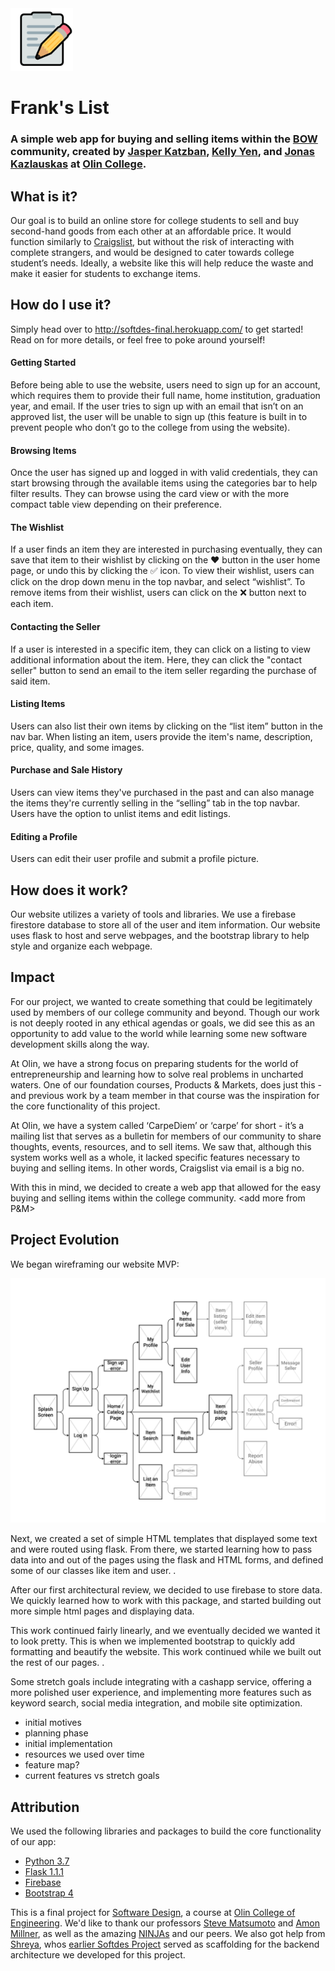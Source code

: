 <img src="FL-FullColor-Full.png" width="100"> 

# Frank's List 
### A simple web app for buying and selling items within the [BOW](https://www.bow3colleges.org/) community, created by [Jasper Katzban](https://github.com/jasperkatzban/), [Kelly Yen](https://github.com/jellyyams/), and [Jonas Kazlauskas](https://github.com/jonaskaz) at [Olin College](http://www.olin.edu/).


## What is it?
Our goal is to build an online store for college students to sell and buy second-hand goods from each other at an affordable price. It would function similarly to [Craigslist](https://www.craigslist.org/), but without the risk of interacting with complete strangers, and would be designed to cater towards college student’s needs. Ideally, a website like this will help reduce the waste and make it easier for students to exchange items.



## How do I use it?
Simply head over to http://softdes-final.herokuapp.com/ to get started! Read on for more details, or feel free to poke around yourself!

#### Getting Started
Before being able to use the website, users need to sign up for an account, which requires them to provide their full name, home institution, graduation year, and email. If the user tries to sign up with an email that isn’t on an approved list, the user will be unable to sign up (this feature is built in to prevent people who don’t go to the college from using the website). 

#### Browsing Items
Once the user has signed up and logged in with valid credentials, they can start browsing through the available items using the categories bar to help filter results. They can browse using the card view or with the more compact table view depending on their preference.

#### The Wishlist
If a user finds an item they are interested in purchasing eventually, they can save that item to their wishlist by clicking on the &#10084; button in the user home page, or undo this by clicking the &#9989; icon. To view their wishlist, users can click on the drop down menu in the top navbar, and select “wishlist”. To remove items from their wishlist, users can click on the &#10060; button next to each item. 

#### Contacting the Seller
If a user is interested in a specific item, they can click on a listing to view additional information about the item. Here, they can click the "contact seller" button to send an email to the item seller regarding the purchase of said item.

#### Listing Items
Users can also list their own items by clicking on the “list item” button in the nav bar. When listing an item, users provide the item's name, description, price, quality, and some images. 

#### Purchase and Sale History
Users can view items they've purchased in the past and can also manage the items they're currently selling in the “selling” tab in the top navbar. Users have the option to unlist items and edit listings. 

#### Editing a Profile
Users can edit their user profile and submit a profile picture. 


## How does it work?
Our website utilizes a variety of tools and libraries. We use a firebase firestore database to store all of the user and item information. Our website uses flask to host and serve webpages, and the bootstrap library to help style and organize each webpage. 


## Impact
For our project, we wanted to create something that could be legitimately used by members of our college community and beyond. Though our work is not deeply rooted in any ethical agendas or goals, we did see this as an opportunity to add value to the world while learning some new software development skills along the way.

At Olin, we have a strong focus on preparing students for the world of entrepreneurship and learning how to solve real problems in uncharted waters. One of our foundation courses, Products & Markets, does just this - and previous work by a team member in that course was the inspiration for the core functionality of this project.

At Olin, we have a system called ‘CarpeDiem’ or ‘carpe’ for short - it’s a mailing list that serves as a bulletin for members of our community to share thoughts, events, resources, and to sell items. We saw that, although this system works well as a whole, it lacked specific features necessary to buying and selling items. In other words, Craigslist via email is a big no. 

With this in mind, we decided to create a web app that allowed for the easy buying and selling items within the college community. <add more from P&M>


## Project Evolution
We began wireframing our website MVP:

![MVP Wireframe](system-architecture-mvp.png)

Next, we created a set of simple HTML templates that displayed some text and were routed using flask. From there, we started learning how to pass data into and out of the pages using the flask and HTML forms, and defined some of our classes like item and user. <insert early stage picture>.

After our first architectural review, we decided to use firebase to store data. We quickly learned how to work with this package, and started building out more simple html pages and displaying data.

This work continued fairly linearly, and we eventually decided we wanted it to look pretty. This is when we implemented bootstrap to quickly add formatting and beautify the website. <insert ugle image then pretty image XD> This work continued while we built out the rest of our pages. <idk show some cool features or something in a pic>. 

Some stretch goals include integrating with a cashapp service, offering a more polished user experience, and implementing more features such as keyword search, social media integration, and mobile site optimization.

- initial motives
- planning phase
- initial implementation
- resources we used over time
- feature map?
- current features vs stretch goals


## Attribution
We used the following libraries and packages to build the core functionality of our app:
- [Python 3.7](https://www.python.org/)
- [Flask 1.1.1](https://flask.palletsprojects.com)
- [Firebase](https://firebase.google.com/)
- [Bootstrap 4](https://getbootstrap.com/)

This is a final project for [Software Design](https://sd2020spring.github.io/), a course at [Olin College of Engineering](http://www.olin.edu/). We'd like to thank our professors [Steve Matsumoto](https://www.stevematsumoto.net/) and [Amon Millner](http://www.amonmillner.com/), as well as the amazing [NINJAs](http://www.olin.edu/academic-life/student-affairs-and-resources/resources-and-support/academic-support/) and our peers. We also got help from [Shreya](https://github.com/18chowdhary), whos [earlier Softdes Project](https://github.com/sd19spring/Candidates-Weekend-Guide?fbclid=IwAR0dN-WHkMn6B7c0D_eveA1F_WIilv2xzkOCyg07WIehIpwuyqk_r8xuwhY) served as scaffolding for the backend architecture we developed for this project.
